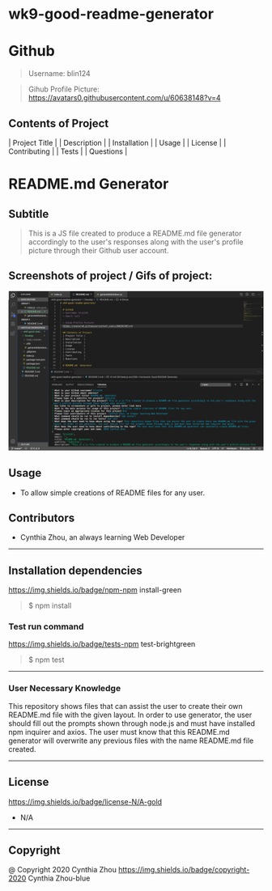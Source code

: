 # wk9-good-readme-generator

  # Github
  > Username: blin124
  
  > Gihub Profile Picture:
  https://avatars0.githubusercontent.com/u/60638148?v=4

  ## Contents of Project
  | Project Title |
  | Description   |
  | Installation  |
  | Usage         |
  | License       |
  | Contributing  |
  | Tests         |
  | Questions     |

  # README.md Generator

  ## Subtitle 

  > This is a JS file created to produce a README.md file generator accordingly to the user's responses along with the user's profile picture through their Github user account.

  ## Screenshots of project / Gifs of project:
  ![Image description](../Screenshot/shot-one.png)

  ## Usage
  - To allow simple creations of README files for any user.

  ## Contributors
  - Cynthia Zhou, an always learning Web Developer

  ---

  ## Installation dependencies
  https://img.shields.io/badge/npm-npm install-green
  > $ npm install
  ### Test run command
  https://img.shields.io/badge/tests-npm test-brightgreen
  > $ npm test

  ---

  ### User Necessary Knowledge
  This repository shows files that can assist the user to create their own README.md file with the given layout. In order to use generator, the user should fill out the prompts shown through node.js and must have installed npm inquirer and axios.
  The user must know that this README.md generator will overwrite any previous files with the name README.md file created.

  ---

  ## License
  https://img.shields.io/badge/license-N/A-gold
  - N/A

  ---

  ## Copyright
  @ Copyright 2020 Cynthia Zhou
  https://img.shields.io/badge/copyright-2020 Cynthia Zhou-blue

  